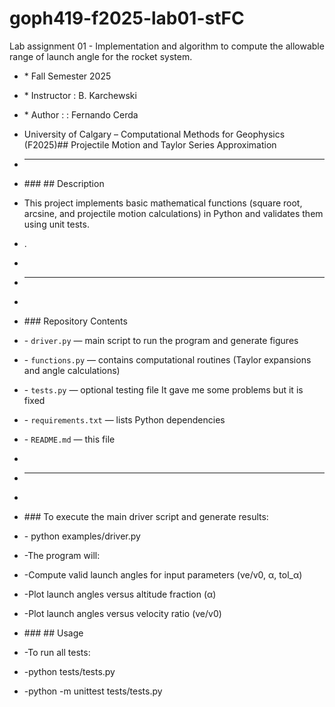 # goph419-f2025-lab01-stFC

Lab assignment 01 -  Implementation and algorithm to compute the allowable range of launch angle for the rocket system.



* \* Fall Semester 2025
* \* Instructor		: B. Karchewski
* \* Author :		:  Fernando Cerda
* University of Calgary – Computational Methods for Geophysics (F2025)## Projectile Motion and Taylor Series Approximation
* ---
* \### ## Description
* This project implements basic mathematical functions (square root, arcsine, and projectile motion calculations) in Python and validates them using unit tests.
* .
* 
* ---
* 
* \### Repository Contents
* \- `driver.py` — main script to run the program and generate figures  
* \- `functions.py` — contains computational routines (Taylor expansions and angle calculations)  
* \- `tests.py` — optional testing file It gave me some problems but it is fixed  
* \- `requirements.txt` — lists Python dependencies  
* \- `README.md` — this file  
* 
* ---
* 
* \###  To execute the main driver script and generate results:

* \- python examples/driver.py
* \-The program will:
* \-Compute valid launch angles for input parameters (ve/v0, α, tol_α)
* \-Plot launch angles versus altitude fraction (α)
* \-Plot launch angles versus velocity ratio (ve/v0)


* \### ## Usage
* \-To run all tests:
* \-python tests/tests.py
* \-python -m unittest tests/tests.py
